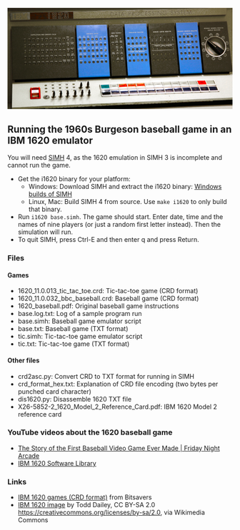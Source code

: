 ![IBM 1620](https://github.com/mdoege/IBM1620-Baseball/raw/master/ibm.png "IBM 1620")

## Running the 1960s Burgeson baseball game in an IBM 1620 emulator

You will need [SIMH](https://github.com/simh/simh) 4, as the 1620 emulation in SIMH 3 is incomplete and cannot run the game.

* Get the i1620 binary for your platform:
    * Windows: Download SIMH and extract the i1620 binary: [Windows builds of SIMH](https://github.com/simh/Win32-Development-Binaries)
    * Linux, Mac: Build SIMH 4 from source. Use ```make i1620``` to only build that binary.
* Run ```i1620 base.simh```. The game should start. Enter date, time and the names of nine players (or just a random first letter instead). Then the simulation will run.
* To quit SIMH, press Ctrl-E and then enter q and press Return.

### Files

#### Games

* 1620_11.0.013_tic_tac_toe.crd: Tic-tac-toe game (CRD format)
* 1620_11.0.032_bbc_baseball.crd: Baseball game (CRD format)
* 1620_baseball.pdf: Original baseball game instructions
* base.log.txt: Log of a sample program run
* base.simh: Baseball game emulator script
* base.txt: Baseball game (TXT format)
* tic.simh: Tic-tac-toe game emulator script
* tic.txt: Tic-tac-toe game (TXT format)

#### Other files

* crd2asc.py: Convert CRD to TXT format for running in SIMH
* crd_format_hex.txt: Explanation of CRD file encoding (two bytes per punched card character)
* dis1620.py: Disassemble 1620 TXT file
* X26-5852-2_1620_Model_2_Reference_Card.pdf: IBM 1620 Model 2 reference card

### YouTube videos about the 1620 baseball game

* [The Story of the First Baseball Video Game Ever Made | Friday Night Arcade](https://www.youtube.com/watch?v=IbH7UZ83kzY)
* [IBM 1620 Software Library](https://www.youtube.com/watch?v=N12pQBiRd7A&t=2208)

### Links

* [IBM 1620 games (CRD format)](http://bitsavers.informatik.uni-stuttgart.de/bits/IBM/1620/games/) from Bitsavers
* [IBM 1620 image](https://commons.wikimedia.org/wiki/File:IBM_1620.jpg) by Todd Dailey, CC BY-SA 2.0 <https://creativecommons.org/licenses/by-sa/2.0>, via Wikimedia Commons


